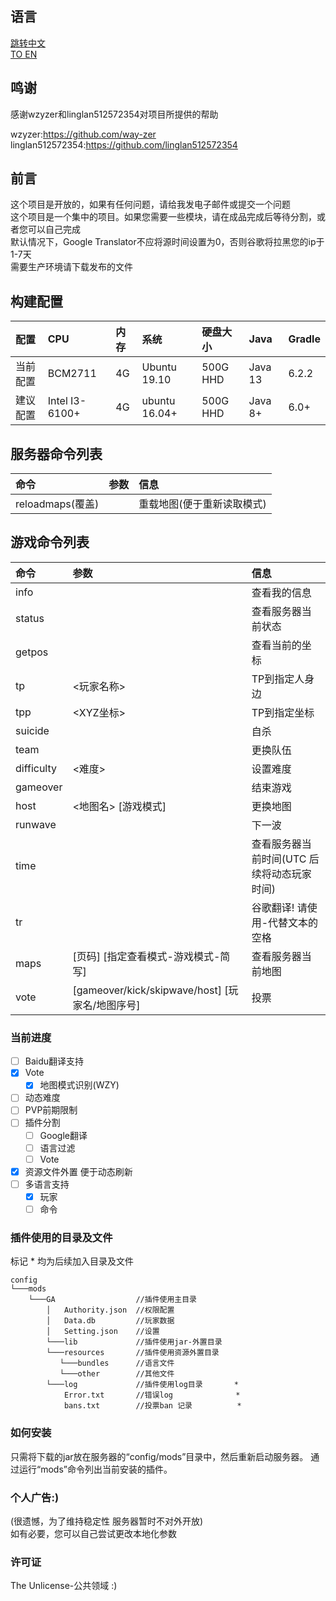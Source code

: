 ## 语言

[跳转中文](https://github.com/deng-rui/Command-Extension/blob/master/README-zh_CN.md)  
[TO EN](https://github.com/deng-rui/Command-Extension/blob/master/README.md)  


## 鸣谢

感谢wzyzer和linglan512572354对项目所提供的帮助

wzyzer:https://github.com/way-zer  
linglan512572354:https://github.com/linglan512572354  

## 前言

这个项目是开放的，如果有任何问题，请给我发电子邮件或提交一个问题  
这个项目是一个集中的项目。如果您需要一些模块，请在成品完成后等待分割，或者您可以自己完成  
默认情况下，Google Translator不应将源时间设置为0，否则谷歌将拉黑您的ip于1-7天  
需要生产环境请下载发布的文件  

## 构建配置

| 配置 		| CPU             | 内存 	| 系统 			| 硬盘大小 	| Java      | Gradle    |
|:--- 		|:---             |:--- 	|:--- 			|:---      	|:---       |:---       |
| 当前配置 	| BCM2711         | 4G 		| Ubuntu 19.10 	| 500G HHD 	| Java 13   | 6.2.2     |
| 建议配置 	| Intel I3-6100+  | 4G 		| ubuntu 16.04+ | 500G HHD 	| Java 8+   | 6.0+      |

## 服务器命令列表

| 命令 					 | 参数 												 | 信息 									 |
|:--- 					 |:--- 												 |:--- 									 |
| reloadmaps(覆盖) 		 | 													 | 重载地图(便于重新读取模式) 				 |

## 游戏命令列表

| 命令 			| 参数 												 | 信息 										 |
|:---           |:--- 												 |:--- 										 |
| info          | 													 | 查看我的信息 								 |
| status        | 													 | 查看服务器当前状态 						 |
| getpos        | 													 | 查看当前的坐标 							 |
| tp            |&lt;玩家名称&gt; 									 | TP到指定人身边 							 |
| tpp           |&lt;XYZ坐标&gt; 									 | TP到指定坐标 								 |
| suicide       | 													 | 自杀 										 |
| team          | 													 | 更换队伍 									 |
| difficulty    |&lt;难度&gt; 										 | 设置难度 									 |
| gameover      | 													 | 结束游戏 									 |
| host          |&lt;地图名&gt; [游戏模式] 							 | 更换地图 									 |
| runwave       | 													 | 下一波 									 |
| time          | 													 | 查看服务器当前时间(UTC 后续将动态玩家时间) 	 |
| tr            | 													 | 谷歌翻译! 请使用-代替文本的空格 			 |
| maps          |[页码] [指定查看模式-游戏模式-简写] 					 | 查看服务器当前地图 						 |
| vote          |[gameover/kick/skipwave/host] [玩家名/地图序号] 		 | 投票 										 |


### 当前进度

- [ ] Baidu翻译支持
- [x] Vote
    - [x] 地图模式识别(WZY)
- [ ] 动态难度
- [ ] PVP前期限制
- [ ] 插件分割
    - [ ] Google翻译
    - [ ] 语言过滤
    - [ ] Vote
- [x] 资源文件外置 便于动态刷新
- [ ] 多语言支持
    - [x] 玩家
    - [ ] 命令

### 插件使用的目录及文件

标记 \* 均为后续加入目录及文件

```
config
└───mods
    └───GA                  //插件使用主目录
        │   Authority.json  //权限配置
        │   Data.db         //玩家数据
        │   Setting.json    //设置
        └───lib             //插件使用jar-外置目录
        └───resources       //插件使用资源外置目录   
           └───bundles      //语言文件              
           └───other        //其他文件            
        └───log             //插件使用log目录       *
            Error.txt       //错误log              *
            bans.txt        //投票ban 记录          *
```

### 如何安装

只需将下载的jar放在服务器的“config/mods”目录中，然后重新启动服务器。
通过运行“mods”命令列出当前安装的插件。

### 个人广告:)
(很遗憾，为了维持稳定性 服务器暂时不对外开放)  
如有必要，您可以自己尝试更改本地化参数

### 许可证
The Unlicense-公共领域
:) 

